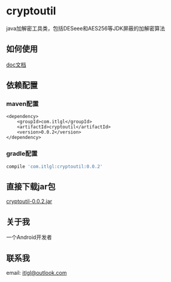 # cryptoutil

java加解密工具类，包括DESeee和AES256等JDK屏蔽的加解密算法

## 如何使用

[doc文档](http://itlgl.com/cryptoutil/apidocs/)

## 依赖配置

### maven配置

```maven
<dependency>
    <groupId>com.itlgl</groupId>
    <artifactId>cryptoutil</artifactId>
    <version>0.0.2</version>
</dependency>
```

### gradle配置

```gradle
compile 'com.itlgl:cryptoutil:0.0.2'
```

## 直接下载jar包

[cryptoutil-0.0.2.jar](http://search.maven.org/remotecontent?filepath=com/itlgl/cryptoutil/0.0.2/byteutil-0.0.2.jar)


## 关于我

一个Android开发者

## 联系我

email: itlgl@outlook.com
